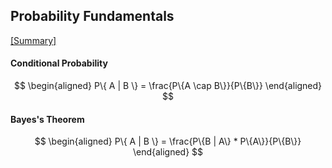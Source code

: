 ## Probability Fundamentals

[[Summary]](https://polylearn.calpoly.edu/AY_2019-2020/pluginfile.php/87915/mod_label/intro/Fundamentals%20of%20Probability%202019-09-16.html#sec:Bayes)

#### Conditional Probability
$$
\begin{aligned}
P\{ A | B \} = \frac{P\{A \cap B\}}{P\{B\}}
\end{aligned}
$$

#### Bayes's Theorem
$$
\begin{aligned}
P\{ A | B \} = \frac{P\{B | A\} * P\{A\}}{P\{B\}}
\end{aligned}
$$
